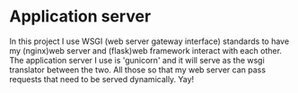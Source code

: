 # Application server
In this project I use WSGI (web server gateway interface) standards to have my (nginx)web server and (flask)web framework interact with each other. The application server I use is 'gunicorn' and it will serve as the wsgi translator between the two. All those so that my web server can pass requests that need to be served dynamically. Yay!

